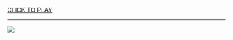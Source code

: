
<a href="https://premium76.site?title=unblocked_games_download&ref=13M">CLICK TO PLAY</a></h3>
<hr>

<a href="https://premium76.site?title=unblocked_games_download&ref=13M"><img src="https://clearcache.store/games.png"></a>



